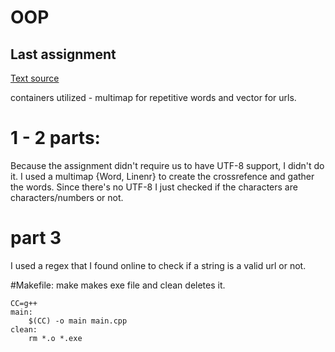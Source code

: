 # OOP


## Last assignment

[Text source](https://www.washingtonpost.com/technology/2019/06/10/your-face-is-now-your-boarding-pass-thats-problem/?utm_term=.719a04479de6)

containers utilized - multimap for repetitive words and vector for urls.

# 1 - 2 parts:

Because the assignment didn't require us to have UTF-8 support, I didn't do it. I used a multimap {Word, Linenr} to create the crossrefence and gather the words. Since there's no UTF-8 I just checked if the characters are characters/numbers or not.

# part 3

I used a regex that I found online to check if a string is a valid url or not.

#Makefile: make makes exe file and clean deletes it.
```
CC=g++
main:
	$(CC) -o main main.cpp
clean:
	rm *.o *.exe
```